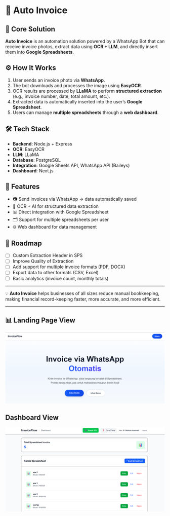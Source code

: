 # 📄 Auto Invoice

## 🚀 Core Solution

**Auto Invoice** is an automation solution powered by a WhatsApp Bot that can receive invoice photos, extract data using **OCR + LLM**, and directly insert them into **Google Spreadsheets**.

## ⚙️ How It Works

1. User sends an invoice photo via **WhatsApp**.
2. The bot downloads and processes the image using **EasyOCR**.
3. OCR results are processed by **LLaMA** to perform **structured extraction** (e.g., invoice number, date, total amount, etc.).
4. Extracted data is automatically inserted into the user’s **Google Spreadsheet**.
5. Users can manage **multiple spreadsheets** through a **web dashboard**.

## 🛠️ Tech Stack

* **Backend**: Node.js + Express
* **OCR**: EasyOCR
* **LLM**: LLaMA
* **Database**: PostgreSQL
* **Integration**: Google Sheets API, WhatsApp API (Baileys)
* **Dashboard**: Next.js

## 🌟 Features

* 📷 Send invoices via WhatsApp → data automatically saved
* 🤖 OCR + AI for structured data extraction
* 📊 Direct integration with Google Spreadsheet
* 🗂️ Support for multiple spreadsheets per user
* 🌐 Web dashboard for data management

## 🚧 Roadmap

* [ ] Custom Extraction Header in SPS
* [ ] Improve Quality of Extraction
* [ ] Add support for multiple invoice formats (PDF, DOCX)
* [ ] Export data to other formats (CSV, Excel)
* [ ] Basic analytics (invoice count, monthly totals)

---

💡 **Auto Invoice** helps businesses of all sizes reduce manual bookkeeping, making financial record-keeping faster, more accurate, and more efficient.

---

## 📊 Landing Page View

![Landing Page View](./docs/image1.png)

## Dashboard View

![Dashboard View](./docs/image.png)
